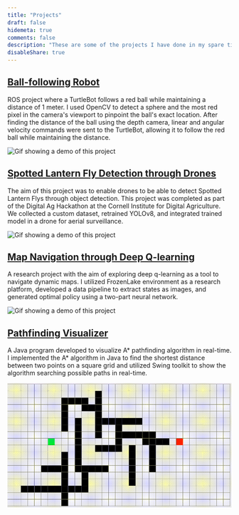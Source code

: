```yaml
---
title: "Projects"
draft: false
hidemeta: true
comments: false
description: "These are some of the projects I have done in my spare time. If you find anything interesting and want to extend it further, feel free to contact me."
disableShare: true
---
```


## [Ball-following Robot](https://github.com/zainasir/BallFollower)
ROS project where a TurtleBot follows a red ball while maintaining a distance of 1 meter. I used OpenCV to detect a sphere and the most red pixel in the camera's viewport to pinpoint the ball's exact location. After finding the distance of the ball using the depth camera, linear and angular velocity commands were sent to the TurtleBot, allowing it to follow the red ball while maintaining the distance.

![Gif showing a demo of this project](assets/ball-follower-robot-demo.gif)

## [Spotted Lantern Fly Detection through Drones](https://github.com/boubinjg/SpottedLanternFly)
The aim of this project was to enable drones to be able to detect Spotted Lantern Flys through object detection. This project was completed as part of the Digital Ag Hackathon at the Cornell Institute for Digital Agriculture. We collected a custom dataset, retrained YOLOv8, and integrated trained model in a drone for aerial surveillance.

![Gif showing a demo of this project](assets/slf-demo.gif)

## [Map Navigation through Deep Q-learning](https://github.com/zainasir/FrozenLakeDQN)
A research project with the aim of exploring deep q-learning as a tool to navigate dynamic maps. I utilized FrozenLake environment as a research platform, developed a data pipeline to extract states as images, and generated optimal policy using a two-part neural network.

![Gif showing a demo of this project](assets/map-navigation.gif)

## [Pathfinding Visualizer](https://github.com/zainasir/PathfindingVisualizer)
A Java program developed to visualize A* pathfinding algorithm in real-time. I implemented the A* algorithm in Java to find the shortest distance between two points on a square grid and utilized Swing toolkit to show the algorithm searching possible paths in real-time.

![Gif showing a demo of this project](assets/pathfinding.gif)
